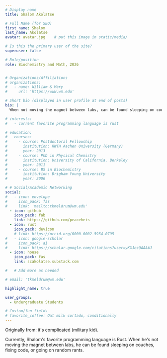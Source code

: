 ```yaml
---
# Display name
title: Shalom Akolatse

# Full Name (for SEO)
first_name: Shalom
last_name: Akolatse
avatar: avatar.jpg    # put this image in static/media/

# Is this the primary user of the site?
superuser: false

# Role/position
role: Biochemistry and Math, 2026


# Organizations/Affiliations
# organizations:
#   - name: William & Mary
#     url: 'https://www.wm.edu'

# Short bio (displayed in user profile at end of posts)
bio: |
  When not moving the magnet between labs, can be found sleeping on couches, fixing code, or going on random rants.

# interests:
#   - current favorite programming language is rust

# education:
#   courses:
#     - course: Postdoctoral Fellowship
#       institution: RWTH Aachen University (Germany)
#       year: 2013
#     - course: PhD in Physical Chemistry
#       institution: University of California, Berkeley
#       year: 2011
#     - course: BS in Biochemistry
#       institution: Brigham Young University
#       year: 2006

# # Social/Academic Networking
social:
#   - icon: envelope
#     icon_pack: fas
#     link: 'mailto:tkmeldrum@wm.edu'
  - icon: github
    icon_pack: fab
    link: https://github.com/peaceheis
  - icon: rust
    icon_pack: devicon
    # link: https://orcid.org/0000-0002-5954-0795
#   - icon: google-scholar
#     icon_pack: ai
#     link: https://scholar.google.com/citations?user=yKXJezQAAAAJ
  - icon: house
    icon_pack: fas
    link: scakolatse.substack.com

#   # Add more as needed

# email: 'tkmeldrum@wm.edu'

highlight_name: true

user_groups:
  - Undergraduate Students

# Custom/fun fields
# favorite_coffee: Oat milk cortado, conditionally
---
```

Originally from: it's complicated (military kid).

Currently, Shalom's favorite programming language is Rust. When he's not moving the magnet between labs, he can be found sleeping on couches, fixing code, or going on random rants.
